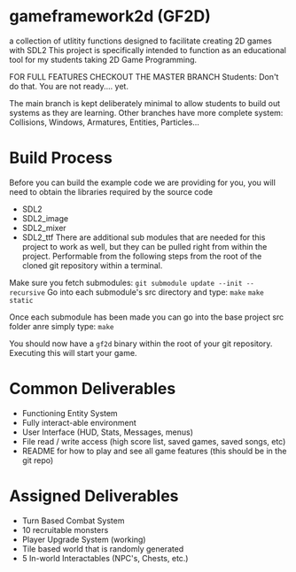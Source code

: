# gameframework2d (GF2D)
a collection of utlitity functions designed to facilitate creating 2D games with SDL2
This project is specifically intended to function as an educational tool for my students taking 2D Game Programming.

FOR FULL FEATURES CHECKOUT THE MASTER BRANCH
Students: Don't do that.  You are not ready.... yet.

The main branch is kept deliberately minimal to allow students to build out systems as they are learning.
Other branches have more complete system: Collisions, Windows, Armatures, Entities, Particles...

# Build Process

Before you can build the example code we are providing for you, you will need to obtain the libraries required
by the source code
 - SDL2
 - SDL2_image
 - SDL2_mixer
 - SDL2_ttf
There are additional sub modules that are needed for this project to work as well, but they can be pulled right from within the project.
Performable from the following steps from the root of the cloned git repository within a terminal. 

Make sure you fetch submodules: `git submodule update --init --recursive`
Go into each submodule's src directory and type:
`make`
`make static`

Once each submodule has been made you can go into the base project src folder anre simply type:
`make`

You should now have a `gf2d` binary within the root of your git repository. Executing this will start your game.

# Common Deliverables
- Functioning Entity System <!---Done-->
- Fully interact-able environment <!---Done-->
- User Interface (HUD, Stats, Messages, menus) <!---Done-->
- File read / write access (high score list, saved games, saved songs, etc)
- README for how to play and see all game features (this should be in the git repo) <!---Done-->

# Assigned Deliverables
- Turn Based Combat System <!---Done-->
- 10 recruitable monsters
- Player Upgrade System (working)
- Tile based world that is randomly generated
- 5 In-world Interactables (NPC's, Chests, etc.)

<!---3/10-->